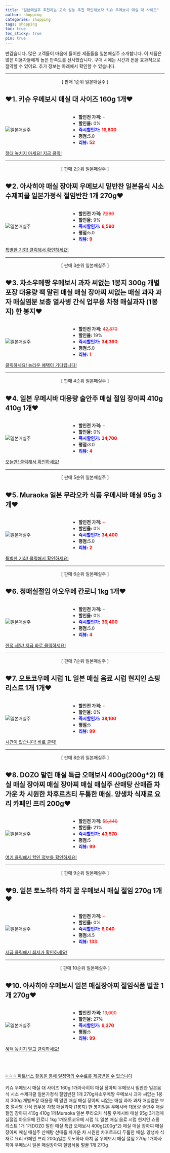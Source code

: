 ```yaml
---
title: "일본매실주 추천하는 고속 성능 추천 확인해보자 키슈 우메보시 매실 대 사이즈"
author: shopping
categories: shopping
tags: shopping
toc: true
toc_sticky: true
pin: true
---
```

반갑습니다. 많은 고객들이 마음에 들어한 제품들을 일본매실주 소개합니다. 이 제품은 많은 이용자들에게 높은 만족도를 선사했습니다. 구매 시에는 시간과 돈을 효과적으로 절약할 수 있어요. 추가 정보는 아래에서 확인할 수 있습니다.

---
<p class="toplist" style="margin: 0 auto; display: block; width: fit-content;">[ 판매 1순위 일본매실주 ]</p>

<h2><strong>❤️1. 키슈 우메보시 매실 대 사이즈 160g 1개❤️</strong></h2>

<div style="display: flex; align-items: center;">
    <div style="flex: 0.4;">
        <img src="https://thumbnail9.coupangcdn.com/thumbnails/remote/230x230ex/image/vendor_inventory/c988/763e86653be41aa35d178f028cb77aa9d4fdf0161f5ef8fd21ea71142d78.png" alt="일본매실주" style="max-width: 100%;">
    </div>
    <div style="flex: 0.6; margin-left: 10px;">
        <ul>
            <li><strong>할인전 가격:</strong> <del style="color: red;">-</del></li>
            <li><strong>할인율:</strong> 0%</li>
            <li><span style='color:blue'><strong>즉시할인가:</strong></span> <span style='color:red'><strong>16,800</strong></span></li>
            <li><strong>평점:</strong>5.0</li>
            <li><span style='color:blue'><strong>리뷰:</strong></span> <span style='color:red'><strong>52</strong></span></li>
        </ul>
    </div>
</div>
<div class="center">
    <a href="https://selin100587.github.io?lptag=AF9450613&subid=githubio&pageKey=6826415978&traceid=V0-153&itemId=16194078311&vendorItemId=83389084414" class="myButton">
        절대 놓치지 마세요! 지금 클릭!
    </a>
</div>


---
<p class="toplist" style="margin: 0 auto; display: block; width: fit-content;">[ 판매 2순위 일본매실주 ]</p>

<h2><strong>❤️2. 아사히야 매실 장아찌 우메보시 밑반찬 일본음식 시소 수제피클 일본가정식 절임반찬 1개 270g❤️</strong></h2>

<div style="display: flex; align-items: center;">
    <div style="flex: 0.4;">
        <img src="https://thumbnail9.coupangcdn.com/thumbnails/remote/230x230ex/image/vendor_inventory/8e4c/227b8e702d21e49555acf8a5f001f058efad3c89397ac734a452fe20b2ed.jpg" alt="일본매실주" style="max-width: 100%;">
    </div>
    <div style="flex: 0.6; margin-left: 10px;">
        <ul>
            <li><strong>할인전 가격:</strong> <del style="color: red;">7,290</del></li>
            <li><strong>할인율:</strong> 9%</li>
            <li><span style='color:blue'><strong>즉시할인가:</strong></span> <span style='color:red'><strong>6,590</strong></span></li>
            <li><strong>평점:</strong>5.0</li>
            <li><span style='color:blue'><strong>리뷰:</strong></span> <span style='color:red'><strong>9</strong></span></li>
        </ul>
    </div>
</div>
<div class="center">
    <a href="https://selin100587.github.io?lptag=AF9450613&subid=githubio&pageKey=7474109089&traceid=V0-153&itemId=19508381105&vendorItemId=86617304182" class="myButton">
        특별한 기회! 클릭해서 확인하세요!
    </a>
</div>


---
<p class="toplist" style="margin: 0 auto; display: block; width: fit-content;">[ 판매 3순위 일본매실주 ]</p>

<h2><strong>❤️3. 차소우메짱 우메보시 과자 씨없는 1봉지 300g 개별포장 대용량 팩 말린 매실 매실 장아찌 씨없는 매실 과자 과자 매실염분 보충 열사병 간식 업무용 차청 매실과자 (1봉지) 한 봉지❤️</strong></h2>

<div style="display: flex; align-items: center;">
    <div style="flex: 0.4;">
        <img src="https://thumbnail10.coupangcdn.com/thumbnails/remote/230x230ex/image/vendor_inventory/c35a/a11a3a80e64e4ca66e2bdb36d4299ce22407274f9f53c910f1d70c255421.jpg" alt="일본매실주" style="max-width: 100%;">
    </div>
    <div style="flex: 0.6; margin-left: 10px;">
        <ul>
            <li><strong>할인전 가격:</strong> <del style="color: red;">42,870</del></li>
            <li><strong>할인율:</strong> 19%</li>
            <li><span style='color:blue'><strong>즉시할인가:</strong></span> <span style='color:red'><strong>34,360</strong></span></li>
            <li><strong>평점:</strong>5.0</li>
            <li><span style='color:blue'><strong>리뷰:</strong></span> <span style='color:red'><strong>1</strong></span></li>
        </ul>
    </div>
</div>
<div class="center">
    <a href="https://selin100587.github.io?lptag=AF9450613&subid=githubio&pageKey=7628651355&traceid=V0-153&itemId=20241529400&vendorItemId=87994549928" class="myButton">
        클릭하세요! 놀라운 혜택이 기다립니다!
    </a>
</div>


---
<p class="toplist" style="margin: 0 auto; display: block; width: fit-content;">[ 판매 4순위 일본매실주 ]</p>

<h2><strong>❤️4. 일본 우메시바 대용량 술안주 매실 절임 장아찌 410g 410g 1개❤️</strong></h2>

<div style="display: flex; align-items: center;">
    <div style="flex: 0.4;">
        <img src="https://thumbnail7.coupangcdn.com/thumbnails/remote/230x230ex/image/vendor_inventory/6d6e/bf0c47a1bfdf004cdd77022979330bc4130bdc7400b49af272d4085e4d49.jpg" alt="일본매실주" style="max-width: 100%;">
    </div>
    <div style="flex: 0.6; margin-left: 10px;">
        <ul>
            <li><strong>할인전 가격:</strong> <del style="color: red;">-</del></li>
            <li><strong>할인율:</strong> 0%</li>
            <li><span style='color:blue'><strong>즉시할인가:</strong></span> <span style='color:red'><strong>34,700</strong></span></li>
            <li><strong>평점:</strong>3.0</li>
            <li><span style='color:blue'><strong>리뷰:</strong></span> <span style='color:red'><strong>4</strong></span></li>
        </ul>
    </div>
</div>
<div class="center">
    <a href="https://selin100587.github.io?lptag=AF9450613&subid=githubio&pageKey=8205213376&traceid=V0-153&itemId=23533248091&vendorItemId=90544186531" class="myButton">
        오늘만! 클릭해서 확인하세요!
    </a>
</div>


---
<p class="toplist" style="margin: 0 auto; display: block; width: fit-content;">[ 판매 5순위 일본매실주 ]</p>

<h2><strong>❤️5. Muraoka 일본 무라오카 식품 우메시바 매실 95g 3개❤️</strong></h2>

<div style="display: flex; align-items: center;">
    <div style="flex: 0.4;">
        <img src="https://thumbnail7.coupangcdn.com/thumbnails/remote/230x230ex/image/vendor_inventory/2894/d7e4a63639bedf852fe6b8264c8aed46d4d0a5f5ca88ae9f3fca5c88cd0f.jpg" alt="일본매실주" style="max-width: 100%;">
    </div>
    <div style="flex: 0.6; margin-left: 10px;">
        <ul>
            <li><strong>할인전 가격:</strong> <del style="color: red;">-</del></li>
            <li><strong>할인율:</strong> 0%</li>
            <li><span style='color:blue'><strong>즉시할인가:</strong></span> <span style='color:red'><strong>34,400</strong></span></li>
            <li><strong>평점:</strong>5.0</li>
            <li><span style='color:blue'><strong>리뷰:</strong></span> <span style='color:red'><strong>2</strong></span></li>
        </ul>
    </div>
</div>
<div class="center">
    <a href="https://selin100587.github.io?lptag=AF9450613&subid=githubio&pageKey=8244704068&traceid=V0-153&itemId=20053660536&vendorItemId=82452139548" class="myButton">
        특별한 기회! 클릭해서 확인하세요!
    </a>
</div>


---
<p class="toplist" style="margin: 0 auto; display: block; width: fit-content;">[ 판매 6순위 일본매실주 ]</p>

<h2><strong>❤️6. 청매실절임 아오우메 칸로니 1kg 1개❤️</strong></h2>

<div style="display: flex; align-items: center;">
    <div style="flex: 0.4;">
        <img src="https://thumbnail10.coupangcdn.com/thumbnails/remote/230x230ex/image/vendor_inventory/6da6/442c30f8bd057c50d9d966f77ff9862eb02ee5bbcc4efcaafc54ae6f824e.jpg" alt="일본매실주" style="max-width: 100%;">
    </div>
    <div style="flex: 0.6; margin-left: 10px;">
        <ul>
            <li><strong>할인전 가격:</strong> <del style="color: red;">-</del></li>
            <li><strong>할인율:</strong> 0%</li>
            <li><span style='color:blue'><strong>즉시할인가:</strong></span> <span style='color:red'><strong>36,400</strong></span></li>
            <li><strong>평점:</strong>5.0</li>
            <li><span style='color:blue'><strong>리뷰:</strong></span> <span style='color:red'><strong>4</strong></span></li>
        </ul>
    </div>
</div>
<div class="center">
    <a href="https://selin100587.github.io?lptag=AF9450613&subid=githubio&pageKey=6192203000&traceid=V0-153&itemId=12231054859&vendorItemId=89232872064" class="myButton">
        한정 세일! 지금 바로 클릭하세요!
    </a>
</div>


---
<p class="toplist" style="margin: 0 auto; display: block; width: fit-content;">[ 판매 7순위 일본매실주 ]</p>

<h2><strong>❤️7. 오토코우메 시럽 1L 일본 매실 음료 시럽 현지인 쇼핑 리스트 1개 1개❤️</strong></h2>

<div style="display: flex; align-items: center;">
    <div style="flex: 0.4;">
        <img src="https://thumbnail7.coupangcdn.com/thumbnails/remote/230x230ex/image/vendor_inventory/31e9/c57f974cd5f96836ff34e4436a5f4e4bd4772b67adc668e500e243bd46b7.jpg" alt="일본매실주" style="max-width: 100%;">
    </div>
    <div style="flex: 0.6; margin-left: 10px;">
        <ul>
            <li><strong>할인전 가격:</strong> <del style="color: red;">-</del></li>
            <li><strong>할인율:</strong> 0%</li>
            <li><span style='color:blue'><strong>즉시할인가:</strong></span> <span style='color:red'><strong>38,100</strong></span></li>
            <li><strong>평점:</strong>5</li>
            <li><span style='color:blue'><strong>리뷰:</strong></span> <span style='color:red'><strong>99</strong></span></li>
        </ul>
    </div>
</div>
<div class="center">
    <a href="https://selin100587.github.io?lptag=AF9450613&subid=githubio&pageKey=8077344836&traceid=V0-153&itemId=22759707008&vendorItemId=89794856034" class="myButton">
        시간이 없습니다! 바로 클릭!
    </a>
</div>


---
<p class="toplist" style="margin: 0 auto; display: block; width: fit-content;">[ 판매 8순위 일본매실주 ]</p>

<h2><strong>❤️8. DOZO 말린 매실 특급 오매보시 400g(200g*2) 매실 매실 장아찌 매실 장아찌 매실 매실주 산매탕 산매즙 차가운 차 시원한 차후르츠티 두툼한 매실. 양생차 식재료 요리 카페인 프리 200g❤️</strong></h2>

<div style="display: flex; align-items: center;">
    <div style="flex: 0.4;">
        <img src="https://thumbnail7.coupangcdn.com/thumbnails/remote/230x230ex/image/vendor_inventory/5560/849f8885f9947d304e7e14f6736cde47c19cfea5ab7e8d262e7e6b1f1983.jpg" alt="일본매실주" style="max-width: 100%;">
    </div>
    <div style="flex: 0.6; margin-left: 10px;">
        <ul>
            <li><strong>할인전 가격:</strong> <del style="color: red;">55,440</del></li>
            <li><strong>할인율:</strong> 21%</li>
            <li><span style='color:blue'><strong>즉시할인가:</strong></span> <span style='color:red'><strong>43,570</strong></span></li>
            <li><strong>평점:</strong>5</li>
            <li><span style='color:blue'><strong>리뷰:</strong></span> <span style='color:red'><strong>99</strong></span></li>
        </ul>
    </div>
</div>
<div class="center">
    <a href="https://selin100587.github.io?lptag=AF9450613&subid=githubio&pageKey=7628648910&traceid=V0-153&itemId=20241517392&vendorItemId=87994538781" class="myButton">
        여기 클릭해서 할인 정보를 확인하세요!
    </a>
</div>


---
<p class="toplist" style="margin: 0 auto; display: block; width: fit-content;">[ 판매 9순위 일본매실주 ]</p>

<h2><strong>❤️9. 일본 토노하타 하치 꿀 우메보시 매실 절임 270g 1개❤️</strong></h2>

<div style="display: flex; align-items: center;">
    <div style="flex: 0.4;">
        <img src="https://thumbnail9.coupangcdn.com/thumbnails/remote/230x230ex/image/vendor_inventory/3683/2cd014fc44b27611aa7aa7d0669221f231616cb53ceafd09e4a4729f5ccb.jpg" alt="일본매실주" style="max-width: 100%;">
    </div>
    <div style="flex: 0.6; margin-left: 10px;">
        <ul>
            <li><strong>할인전 가격:</strong> <del style="color: red;">-</del></li>
            <li><strong>할인율:</strong> 0%</li>
            <li><span style='color:blue'><strong>즉시할인가:</strong></span> <span style='color:red'><strong>6,040</strong></span></li>
            <li><strong>평점:</strong>4.5</li>
            <li><span style='color:blue'><strong>리뷰:</strong></span> <span style='color:red'><strong>133</strong></span></li>
        </ul>
    </div>
</div>
<div class="center">
    <a href="https://selin100587.github.io?lptag=AF9450613&subid=githubio&pageKey=6372777370&traceid=V0-153&itemId=13505951920&vendorItemId=86625427019" class="myButton">
        지금 클릭해서 최저가 확인하세요!
    </a>
</div>


---
<p class="toplist" style="margin: 0 auto; display: block; width: fit-content;">[ 판매 10순위 일본매실주 ]</p>

<h2><strong>❤️10. 아사히야 우메보시 일본 매실장아찌 절임식품 벌꿀 1개 270g❤️</strong></h2>

<div style="display: flex; align-items: center;">
    <div style="flex: 0.4;">
        <img src="https://thumbnail9.coupangcdn.com/thumbnails/remote/230x230ex/image/vendor_inventory/f120/181b9571c4d308d7821fc324dc17de375463243bd95a63b694d7ecfd849b.jpg" alt="일본매실주" style="max-width: 100%;">
    </div>
    <div style="flex: 0.6; margin-left: 10px;">
        <ul>
            <li><strong>할인전 가격:</strong> <del style="color: red;">13,000</del></li>
            <li><strong>할인율:</strong> 27%</li>
            <li><span style='color:blue'><strong>즉시할인가:</strong></span> <span style='color:red'><strong>9,370</strong></span></li>
            <li><strong>평점:</strong>5</li>
            <li><span style='color:blue'><strong>리뷰:</strong></span> <span style='color:red'><strong>99</strong></span></li>
        </ul>
    </div>
</div>
<div class="center">
    <a href="https://selin100587.github.io?lptag=AF9450613&subid=githubio&pageKey=8201792935&traceid=V0-153&itemId=23513824632&vendorItemId=90540217525" class="myButton">
        혜택 놓치지 말고 클릭하세요!
    </a>
</div>

<br><br><br>[💦 💦 💦 파트너스 활동을 통해 일정액의 수수료를 제공받을 수 있습니다](https://link.coupang.com/a/bcpT2c)<br><br>키슈 우메보시 매실 대 사이즈 160g 1개아사히야 매실 장아찌 우메보시 밑반찬 일본음식 시소 수제피클 일본가정식 절임반찬 1개 270g차소우메짱 우메보시 과자 씨없는 1봉지 300g 개별포장 대용량 팩 말린 매실 매실 장아찌 씨없는 매실 과자 과자 매실염분 보충 열사병 간식 업무용 차청 매실과자 (1봉지) 한 봉지일본 우메시바 대용량 술안주 매실 절임 장아찌 410g 410g 1개Muraoka 일본 무라오카 식품 우메시바 매실 95g 3개청매실절임 아오우메 칸로니 1kg 1개오토코우메 시럽 1L 일본 매실 음료 시럽 현지인 쇼핑 리스트 1개 1개DOZO 말린 매실 특급 오매보시 400g(200g*2) 매실 매실 장아찌 매실 장아찌 매실 매실주 산매탕 산매즙 차가운 차 시원한 차후르츠티 두툼한 매실. 양생차 식재료 요리 카페인 프리 200g일본 토노하타 하치 꿀 우메보시 매실 절임 270g 1개아사히야 우메보시 일본 매실장아찌 절임식품 벌꿀 1개 270g